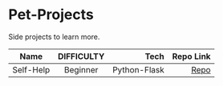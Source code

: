 # Pet-Projects
Side projects to learn more.


| Name      | DIFFICULTY  | Tech  | Repo Link |
| ------------- |:----------------:| -----------:|------:| 
| Self-Help |  Beginner | Python-Flask |<a href="https://github.com/Nowshin1077/Self-Help"> Repo </a>|

